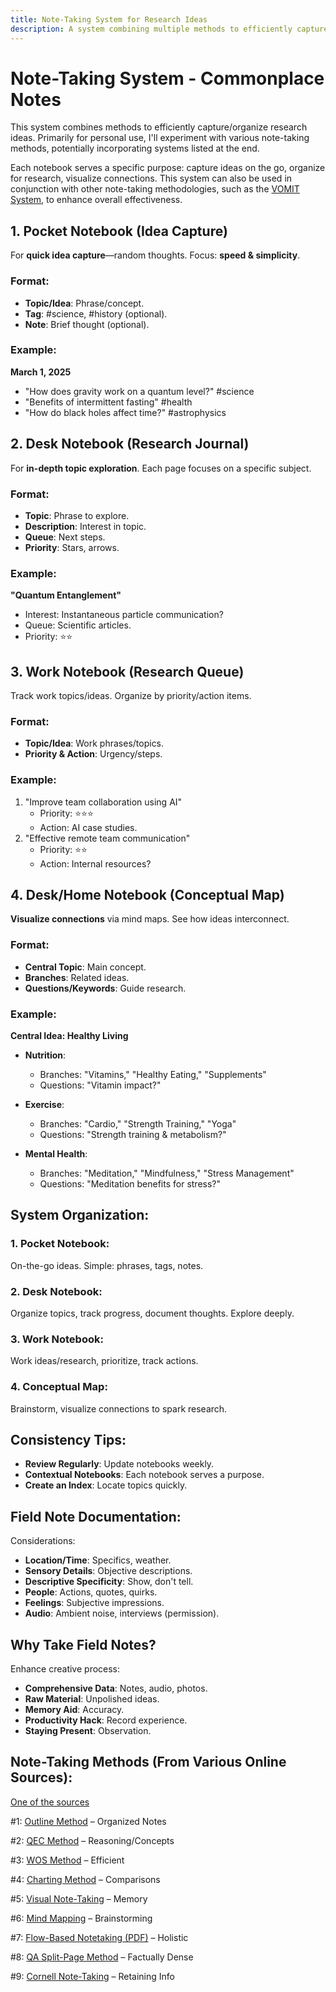 ```yaml
---
title: Note-Taking System for Research Ideas
description: A system combining multiple methods to efficiently capture and organize random ideas and topics for future research.
---
```


# Note-Taking System - Commonplace Notes

This system combines methods to efficiently capture/organize research ideas. Primarily for personal use, I'll experiment with various note-taking methods, potentially incorporating systems listed at the end.

Each notebook serves a specific purpose: capture ideas on the go, organize for research, visualize connections. This system can also be used in conjunction with other note-taking methodologies, such as the [VOMIT System](./VOMIT), to enhance overall effectiveness.

## 1. Pocket Notebook (Idea Capture)

For **quick idea capture**—random thoughts. Focus: **speed & simplicity**.

### Format:

- **Topic/Idea**: Phrase/concept.
- **Tag**: #science, #history (optional).
- **Note**: Brief thought (optional).

### Example:

**March 1, 2025**

- "How does gravity work on a quantum level?" #science
- "Benefits of intermittent fasting" #health
- "How do black holes affect time?" #astrophysics

## 2. Desk Notebook (Research Journal)

For **in-depth topic exploration**. Each page focuses on a specific subject.

### Format:

- **Topic**: Phrase to explore.
- **Description**: Interest in topic.
- **Queue**: Next steps.
- **Priority**: Stars, arrows.

### Example:

**"Quantum Entanglement"**

- Interest: Instantaneous particle communication?
- Queue: Scientific articles.
- Priority: ⭐️⭐️

## 3. Work Notebook (Research Queue)

Track work topics/ideas. Organize by priority/action items.

### Format:

- **Topic/Idea**: Work phrases/topics.
- **Priority & Action**: Urgency/steps.

### Example:

1. "Improve team collaboration using AI"
   - Priority: ⭐️⭐️⭐️
   - Action: AI case studies.
2. "Effective remote team communication"
   - Priority: ⭐️⭐️
   - Action: Internal resources?

## 4. Desk/Home Notebook (Conceptual Map)

**Visualize connections** via mind maps. See how ideas interconnect.

### Format:

- **Central Topic**: Main concept.
- **Branches**: Related ideas.
- **Questions/Keywords**: Guide research.

### Example:

**Central Idea: Healthy Living**

- **Nutrition**:

  - Branches: "Vitamins," "Healthy Eating," "Supplements"
  - Questions: "Vitamin impact?"

- **Exercise**:

  - Branches: "Cardio," "Strength Training," "Yoga"
  - Questions: "Strength training & metabolism?"

- **Mental Health**:
  - Branches: "Meditation," "Mindfulness," "Stress Management"
  - Questions: "Meditation benefits for stress?"

## System Organization:

### 1. **Pocket Notebook**:

On-the-go ideas. Simple: phrases, tags, notes.

### 2. **Desk Notebook**:

Organize topics, track progress, document thoughts. Explore deeply.

### 3. **Work Notebook**:

Work ideas/research, prioritize, track actions.

### 4. **Conceptual Map**:

Brainstorm, visualize connections to spark research.

## Consistency Tips:

- **Review Regularly**: Update notebooks weekly.
- **Contextual Notebooks**: Each notebook serves a purpose.
- **Create an Index**: Locate topics quickly.

## Field Note Documentation:

Considerations:

- **Location/Time**: Specifics, weather.
- **Sensory Details**: Objective descriptions.
- **Descriptive Specificity**: Show, don't tell.
- **People**: Actions, quotes, quirks.
- **Feelings**: Subjective impressions.
- **Audio**: Ambient noise, interviews (permission).

## Why Take Field Notes?

Enhance creative process:

- **Comprehensive Data**: Notes, audio, photos.
- **Raw Material**: Unpolished ideas.
- **Memory Aid**: Accuracy.
- **Productivity Hack**: Record experience.
- **Staying Present**: Observation.

## Note-Taking Methods (From Various Online Sources):

[One of the sources](https://medium.com/@williamliedner/note-taking-the-12-best-methods-9636ef4f19f0)

#1: [Outline Method](https://www.goodnotes.com/blog/outline-note-taking-method) – Organized Notes

#2: [QEC Method](https://e-student.org/qec-note-taking-method/) – Reasoning/Concepts

#3: [WOS Method](https://www.saturdaygift.com/wp-content/uploads/The-WOS-Method-The-Write-on-Slides-Note-Taking-Technique-SaturdayGift.pdf) – Efficient

#4: [Charting Method](https://sheridancollege.libguides.com/takingnotesmodule/taking-notes-in-class/charting-method) – Comparisons

#5: [Visual Note-Taking](https://austinkleon.com/visual-note-taking/) – Memory

#6: [Mind Mapping](https://help.open.ac.uk/notetaking-techniques/mind-maps) – Brainstorming

#7: [Flow-Based Notetaking (PDF)](https://www.scotthyoung.com/learnonsteroids/KJdf342RK-09898JKBDSTDFnkquikPP3-Jan/FlowBasedNotetaking.pdf) – Holistic

#8: [QA Split-Page Method](https://e-student.org/split-page-note-taking-method/) – Factually Dense

#9: [Cornell Note-Taking](https://www.goodnotes.com/blog/cornell-notes) – Retaining Info
